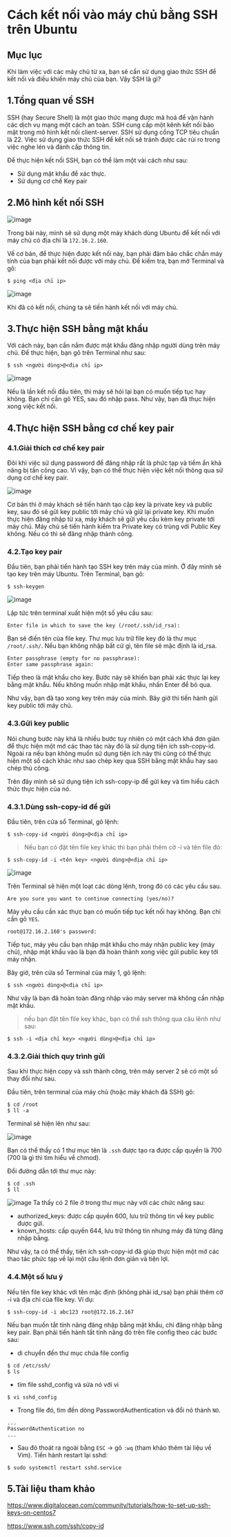 Cách kết nối vào máy chủ bằng SSH trên Ubuntu
===
## Mục lục
Khi làm việc với các máy chủ từ xa, bạn sẽ cần sử dụng giao thức SSH để kết nối và điều khiển máy chủ của bạn. Vậy SSH là gì?
## 1.Tổng quan về SSH
SSH (hay Secure Shell) là một giao thức mạng được mã hoá để vận hành các dịch vụ mạng một cách an toàn. SSH cung cấp một kênh kết nối bảo mật trong mô hình kết nối client-server. SSH sử dụng cổng TCP tiêu chuẩn là 22. Việc sử dụng giao thức SSH để kết nối sẽ tránh được các rủi ro trong việc nghe lén và đánh cắp thông tin.

Để thực hiện kết nối SSH, bạn có thể làm một vài cách như sau:
- Sử dụng mật khẩu để xác thực.
- Sử dụng cơ chế Key pair

## 2.Mô hình kết nối SSH

![image](images/ssh1.1.png "img01")

Trong bài này, mình sẽ sử dụng một máy khách dùng Ubuntu để kết nối với máy chủ có địa chỉ là `172.16.2.160`.

Về cơ bản, để thực hiện được kết nối này, bạn phải đảm bảo chắc chắn máy tính của bạn phải kết nối được với máy chủ. Để kiểm tra, bạn mở Terminal và gõ:
```
$ ping <địa chỉ ip>
```
![image](images/ssh02.png "img02")

Khi đã có kết nối, chúng ta sẽ tiến hành kết nối với máy chủ.

## 3.Thực hiện SSH bằng mật khẩu

Với cách này, bạn cần nắm được mật khẩu đăng nhập người dùng trên máy chủ. Để thực hiện, bạn gõ trên Terminal như sau:
```
$ ssh <người dùng>@<địa chỉ ip>
```

![image](images/ssh03.png "img03")

Nếu là lần kết nối đầu tiên, thì máy sẽ hỏi lại bạn có muốn tiếp tục hay không. Bạn chỉ cần gõ YES, sau đó nhập pass. Như vậy, bạn đã thục hiện xong việc kết nối.

## 4.Thực hiện SSH bằng cơ chế key pair
### 4.1.Giải thích cơ chế key pair
Đôi khi việc sử dụng password để đăng nhập rất là phức tạp và tiềm ẩn khả năng bị tấn công cao. Vì vậy, bạn có thể thực hiện việc kết nối thông qua sử dụng cơ chế key pair.

![image](images/ssh1.2.png "img04")

Cơ bản thì ở máy khách sẽ tiến hành tạo cặp key là private key và public key, sau đó sẽ gửi key public tới máy chủ và giữ lại private key. Khi muốn thực hiện đăng nhập từ xa, máy khách sẽ gửi yêu cầu kèm key private tới máy chủ. Máy chủ sẽ tiến hành kiểm tra Private key có trùng với Public Key không. Nếu có thì sẽ đăng nhập thành công.

### 4.2.Tạo key pair

Đầu tiên, bạn phải tiến hành tạo SSH key trên máy của mình. Ở đây mình sẽ tạo key trên máy Ubuntu. Trên Terminal, bạn gõ:

```
$ ssh-keygen
```

![image](images/ssh05.png "img05")

Lập tức trên terminal xuất hiện một số yêu cầu sau:

```
Enter file in which to save the key (/root/.ssh/id_rsa): 
```

Bạn sẽ điền tên của file key. Thư mục lưu trữ file key đó là thư mục `/root/.ssh/`. Nếu bạn không nhập bất cứ gì, tên file sẽ mặc định là id_rsa.

```
Enter passphrase (empty for no passphrase): 
Enter same passphrase again: 
```

Tiếp theo là mật khẩu cho key. Bước này sẽ khiến bạn phải xác thực lại key bằng mật khẩu. Nếu không muốn nhập mật khẩu, nhấn Enter để bỏ qua.

Như vậy, bạn đã tạo xong key trên máy của mình. Bây giờ thì tiến hành gửi key public tới máy chủ.

### 4.3.Gửi key public
Nói chung bước này khá là nhiều bước tuy nhiên có một cách khá đơn giản để thực hiện một mớ các thao tác này đó là sử dụng tiện ích ssh-copy-id. Ngoài ra nếu bạn không muốn sử dụng tiện ích này thì cũng có thể thực hiện một số cách khác như sao chép key qua SSH bằng mật khẩu hay sao chép thủ công.

Trên đây mình sẽ sử dụng tiện ích ssh-copy-ip để gửi key và tìm hiểu cách thức thực hiện của nó.
### 4.3.1.Dùng ssh-copy-id để gửi
Đầu tiên, trên cửa sổ Terminal, gõ lệnh:

```
$ ssh-copy-id <người dùng>@<địa chỉ ip>
```

> Nếu bạn có đặt tên file key khác thì bạn phải thêm cờ -i và tên file đó:
```
$ ssh-copy-id -i <tên key> <người dùng>@<địa chỉ ip>
```
![image](images/ssh06.png "img06")

Trên Terminal sẽ hiện một loạt các dòng lệnh, trong đó có các yêu cầu sau.

```
Are you sure you want to continue connecting (yes/no)?
```

Máy yêu cầu cần xác thực bạn có muốn tiếp tục kết nối hay không. Bạn chỉ cần gõ `YES`.

```
root@172.16.2.160's password: 
```

Tiếp tục, máy yêu cầu bạn nhập mật khẩu cho máy nhận public key (máy chủ), nhập mật khẩu vào là bạn đã hoàn thành xong việc gửi public key tới máy nhận.

Bây giờ, trên cửa sổ Terminal của máy 1, gõ lệnh:

```
$ ssh <người dùng>@<địa chỉ ip>
```

Như vậy là bạn đã hoàn toàn đăng nhập vào máy server mà không cần nhập mật khẩu.

> nếu bạn đặt tên file key khác, bạn có thể ssh thông qua câu lênh như sau:
```
$ ssh -i <địa chỉ key> <người dùng>@<địa chỉ ip>
```


### 4.3.2.Giải thích quy trình gửi

Sau khi thực hiện copy và ssh thành công, trên máy server 2 sẽ có một số thay đổi như sau.

Đầu tiên, trên terminal của máy chủ (hoặc máy khách đã SSH) gõ:
```
$ cd /root
$ ll -a
```
Terminal sẽ hiện lên như sau:

![image](images/ssh07.png "img07")

Bạn có thể thấy có 1 thư mục tên là `.ssh` được tạo ra được cấp quyền là 700 (700 là gì thì tìm hiểu về chmod).

Đổi đường dẫn tới thư mục này:
```
$ cd .ssh
$ ll
```
![image](images/ssh08.png "img08")
Ta thấy có 2 file ở trong thư mục này với các chức năng sau:
- authorized_keys: được cấp quyền 600, lưu trữ thông tin về key public được gửi.
- known_hosts: cấp quyền 644, lưu trữ thông tin nhưng máy đã từng đăng nhập bằng.

Như vậy, ta có thể thấy, tiện ích ssh-copy-id đã giúp thực hiện một mớ các thao tác phức tạp về lại một câu lệnh đơn giản và tiện lợi.
### 4.4.Một số lưu ý

Nếu tên file key khác với tên mặc định (không phải id_rsa) bạn phải thêm cờ -i và địa chỉ của file key. Ví dụ:
```
$ ssh-copy-id -i abc123 root@172.16.2.167
```

Nếu bạn muốn tắt tính năng đăng nhập bằng mật khẩu, chỉ đăng nhập bằng key pair. Bạn phải tiến hành tắt tính năng đó trên file config theo các bước sau:
- di chuyển đến thư mục chứa file config
```
$ cd /etc/ssh/
$ ls
```
- tìm file sshd_config và sửa nó với vi
```
$ vi sshd_config
```

- Trong file đó, tìm đến dòng PasswordAuthentication và đổi nó thành `NO`.
```
...
PasswordAuthentication no
...
```
- Sau đó thoát ra ngoài bằng `ESC` -> gõ `:wq` (tham khảo thêm tài liệu về Vim). Tiến hành restart lại sshd:

```
$ sudo systemctl restart sshd.service
```

## 5.Tài liệu tham khảo

https://www.digitalocean.com/community/tutorials/how-to-set-up-ssh-keys-on-centos7

https://www.ssh.com/ssh/copy-id